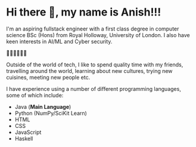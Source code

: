 # Hi there 👋, my name is Anish!!!

I'm an aspiring fullstack engineer with a first class degree in computer science BSc (Hons) from Royal Holloway, University of London. I also have keen interests in AI/ML and Cyber security.

👨‍💻👨‍💻👨‍💻

Outside of the world of tech, I like to spend quality time with my friends, travelling around the world, learning about new cultures, trying new cuisines, meeting new people etc.

I have experience using a number of different programming languages, some of which include:

* Java (**Main Language**)
* Python (NumPy/SciKit Learn)
* HTML
* CSS 
* JavaScript
* Haskell



